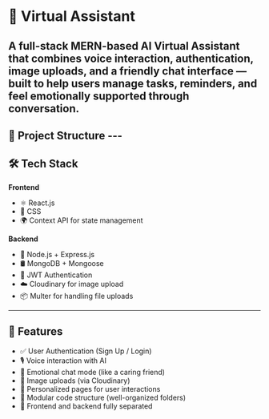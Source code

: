 # 🧠 Virtual Assistant

A full-stack MERN-based AI Virtual Assistant that combines voice interaction, authentication, image uploads, and a friendly chat interface —
built to help users manage tasks, reminders, and feel emotionally supported through conversation.
---
## 📁 Project Structure ---
## 🛠️ Tech Stack
**Frontend**  
- ⚛️ React.js  
- 🎨 CSS  
- 🌍 Context API for state management

**Backend**  
- 🚀 Node.js + Express.js  
- 🛢️ MongoDB + Mongoose  
- 🔐 JWT Authentication  
- ☁️ Cloudinary for image upload  
- 📦 Multer for handling file uploads
---
## 🚀 Features
- ✅ User Authentication (Sign Up / Login)
- 🎙️ Voice interaction with AI
- 💬 Emotional chat mode (like a caring friend)
- 📸 Image uploads (via Cloudinary)
- 🧠 Personalized pages for user interactions
- 🧩 Modular code structure (well-organized folders)
- 🧼 Frontend and backend fully separated
